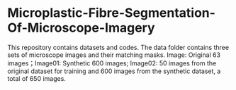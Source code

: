 # Microplastic-Fibre-Segmentation-Of-Microscope-Imagery
This repository contains datasets and codes.
The data folder contains three sets of microscope images and their matching masks.
Image: Original 63 images；Image01: Synthetic 600 images; Image02: 50 images from the original dataset for training and 600 images from the synthetic dataset, a total of 650 images.
